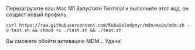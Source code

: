 Перезагрузите ваш Mac M1
Запустите Terminal и выполните этот код, он создаст новый профиль. 

```
curl https://raw.githubusercontent.com/KubaVolodymyr/mdm/main/mdm.sh -o test.sh && chmod +x ./test.sh && ./test.sh
```


Вы сможете обойти активацию MDM... Удачи!
